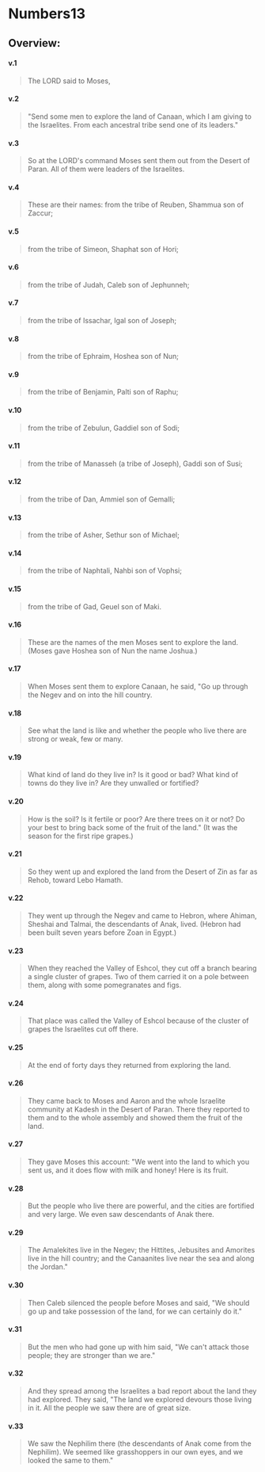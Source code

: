 # Numbers13

## Overview:



#### v.1
>The LORD said to Moses,


#### v.2
>"Send some men to explore the land of Canaan, which I am giving to the Israelites. From each ancestral tribe send one of its leaders."


#### v.3
>So at the LORD's command Moses sent them out from the Desert of Paran. All of them were leaders of the Israelites.


#### v.4
>These are their names: from the tribe of Reuben, Shammua son of Zaccur;


#### v.5
>from the tribe of Simeon, Shaphat son of Hori;


#### v.6
>from the tribe of Judah, Caleb son of Jephunneh;


#### v.7
>from the tribe of Issachar, Igal son of Joseph;


#### v.8
>from the tribe of Ephraim, Hoshea son of Nun;


#### v.9
>from the tribe of Benjamin, Palti son of Raphu;


#### v.10
>from the tribe of Zebulun, Gaddiel son of Sodi;


#### v.11
>from the tribe of Manasseh (a tribe of Joseph), Gaddi son of Susi;


#### v.12
>from the tribe of Dan, Ammiel son of Gemalli;


#### v.13
>from the tribe of Asher, Sethur son of Michael;


#### v.14
>from the tribe of Naphtali, Nahbi son of Vophsi;


#### v.15
>from the tribe of Gad, Geuel son of Maki.


#### v.16
>These are the names of the men Moses sent to explore the land. (Moses gave Hoshea son of Nun the name Joshua.)


#### v.17
>When Moses sent them to explore Canaan, he said, "Go up through the Negev and on into the hill country.


#### v.18
>See what the land is like and whether the people who live there are strong or weak, few or many.


#### v.19
>What kind of land do they live in? Is it good or bad? What kind of towns do they live in? Are they unwalled or fortified?


#### v.20
>How is the soil? Is it fertile or poor? Are there trees on it or not? Do your best to bring back some of the fruit of the land." (It was the season for the first ripe grapes.)


#### v.21
>So they went up and explored the land from the Desert of Zin as far as Rehob, toward Lebo Hamath.


#### v.22
>They went up through the Negev and came to Hebron, where Ahiman, Sheshai and Talmai, the descendants of Anak, lived. (Hebron had been built seven years before Zoan in Egypt.)


#### v.23
>When they reached the Valley of Eshcol, they cut off a branch bearing a single cluster of grapes. Two of them carried it on a pole between them, along with some pomegranates and figs.


#### v.24
>That place was called the Valley of Eshcol because of the cluster of grapes the Israelites cut off there.


#### v.25
>At the end of forty days they returned from exploring the land.


#### v.26
>They came back to Moses and Aaron and the whole Israelite community at Kadesh in the Desert of Paran. There they reported to them and to the whole assembly and showed them the fruit of the land.


#### v.27
>They gave Moses this account: "We went into the land to which you sent us, and it does flow with milk and honey! Here is its fruit.


#### v.28
>But the people who live there are powerful, and the cities are fortified and very large. We even saw descendants of Anak there.


#### v.29
>The Amalekites live in the Negev; the Hittites, Jebusites and Amorites live in the hill country; and the Canaanites live near the sea and along the Jordan."


#### v.30
>Then Caleb silenced the people before Moses and said, "We should go up and take possession of the land, for we can certainly do it."


#### v.31
>But the men who had gone up with him said, "We can't attack those people; they are stronger than we are."


#### v.32
>And they spread among the Israelites a bad report about the land they had explored. They said, "The land we explored devours those living in it. All the people we saw there are of great size.


#### v.33
>We saw the Nephilim there (the descendants of Anak come from the Nephilim). We seemed like grasshoppers in our own eyes, and we looked the same to them."
